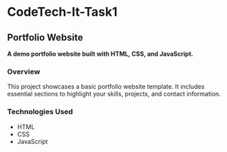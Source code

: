# CodeTech-It-Task1
## Portfolio Website

**A demo portfolio website built with HTML, CSS, and JavaScript.**

### Overview
This project showcases a basic portfolio website template. It includes essential sections to highlight your skills, projects, and contact information.

### Technologies Used
* HTML
* CSS
* JavaScript

